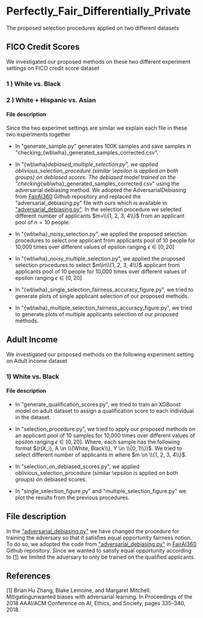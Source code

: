 # Perfectly_Fair_Differentially_Private

The proposed selection procedures applied on two different datasets

## FICO Credit Scores

We investigated our proposed methods on these two different experiment settings on FICO credit score dataset

### 1 ) White vs. Black
### 2 ) White + Hispanic vs. Asian

#### File description

Since the two experimet settings are similar we explain each file in these two experiments together

- In "generate_sample.py" generates 100K samples and save samples in "checking_{wb\wha}_generated_samples_corrected.csv".


- In "{wb\wha}_debiased_multiple_selection.py", we applied oblivious_selection_procedure (similar \epsilon is applied on both groups) on debiased scores. The debiased model trained on the "checking_{wb\wha}_generated_samples_corrected.csv" using the adversarial debiasing method. We adopted the AdversarialDebiasing from [FairAI360](https://github.com/Trusted-AI/AIF360) Github repository and replaced the "adversarial_debiasing.py" file with ours which is available in ["adversarial_debiasing.py"](https://github.com/FairPrivate/Perfectly_Fair_Differentially_Private/blob/main/adversarial_debiasing.py). 
In the selection procedure we selected different number of applicants $m=\\{1, 2, 3, 4\\}$ from an applicant pool of $n=10$ people.

- In "{wb\wha}_noisy_selection.py", we applied the proposed selection procedures to select one applicant from applicants pool of 10 people for 10,000 times over different values of epsilon ranging $\epsilon\in[0,20]$

- In "{wb\wha}_noisy_multiple_selection.py", we applied the proposed selection procedures to select $m\in\\{1, 2, 3, 4\\}$ applicant from applicants pool of 10 people for 10,000 times over different values of epsilon ranging $\epsilon\in[0,20]$

- In "{wb\wha}_single_selection_fairness_accuracy_figure.py", we tried to generate plots of single applicant selection of our proposed methods.

- In "{wb\wha}_multiple_selection_fairness_accuracy_figure.py", we tried to generate plots of multiple applicants selection of our proposed methods.

## Adult Income 

We investigated our proposed methods on the following experiment setting on Adult income dataset

### 1) White vs. Black

#### File description

- In "generate_qualification_scores.py", we tried to train an XGBoost model on adult dataset to assign a qualification score to each individual in the dataset.

- In "selection_procedure.py", we tried to apply our proposed methods on an applicant pool of 10 samples for 10,000 times over different values of epsilon ranging $\epsilon\in[0,20]$. Where, each sample has the following format $(r(X_i), A \in \\{White, Black\\}, Y \in \\{0, 1\\})$. We tried to select different number of applicants $m$ where $m \in \\{1, 2, 3, 4\\}$. 

- In "selection_on_debiased_scores.py", we applied oblivious_selection_procedure (similar \epsilon is applied on both groups) on debiased scores. 

- In "single_selection_figure.py" and "multiple_selection_figure.py" we plot the results from the previous procedures.

## File description

In the ["adversarial_debiasing.py"](https://github.com/FairPrivate/Perfectly_Fair_Differentially_Private/blob/main/adversarial_debiasing.py) we have changed the procedure for training the adversary so that it satisfies equal opportunity fairness notion. To do so, we adopted the code from ["adversarial_debiasing.py"](https://github.com/Trusted-AI/AIF360/blob/master/aif360/algorithms/inprocessing/adversarial_debiasing.py) in [FairAI360](https://github.com/Trusted-AI/AIF360) Github repository. Since we wanted to satisfy equal opportunity according to [[1]](#1) we limited the adversary to only be trained on the qualified applicants.


## References
<a id="1">[1]</a> 
Brian Hu Zhang, Blake Lemoine, and Margaret Mitchell. 
Mitigatingunwanted biases with adversarial learning. 
In Proceedings of the 2018 AAAI/ACM Conference on AI, Ethics, and Society, pages 335–340, 2018.
